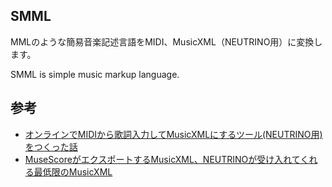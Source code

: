 ## SMML
MMLのような簡易音楽記述言語をMIDI、MusicXML（NEUTRINO用）に変換します。

SMML is simple music markup language. 

## 参考
- [オンラインでMIDIから歌詞入力してMusicXMLにするツール(NEUTRINO用)をつくった話](https://note.com/romot/n/nf3a7346bfa02)
- [MuseScoreがエクスポートするMusicXML、NEUTRINOが受け入れてくれる最低限のMusicXML](https://neutrino.tnantoka.com/entry/2020/03/05/230611)
